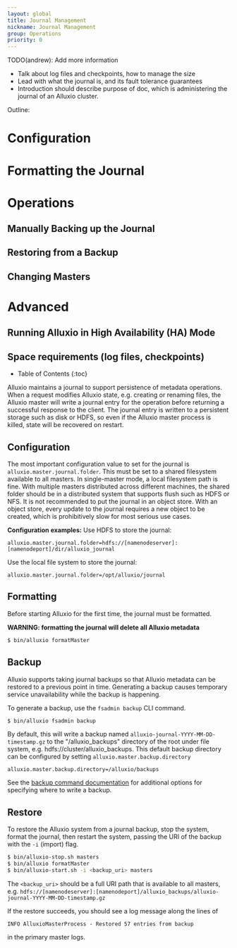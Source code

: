 ```yaml
---
layout: global
title: Journal Management
nickname: Journal Management
group: Operations
priority: 0
---
```


TODO(andrew): Add more information
- Talk about log files and checkpoints, how to manage the size
- Lead with what the journal is, and its fault tolerance guarantees
- Introduction should describe purpose of doc, which is administering the journal of an Alluxio cluster.

Outline:
# Configuration
# Formatting the Journal
# Operations
## Manually Backing up the Journal
## Restoring from a Backup
## Changing Masters
# Advanced
## Running Alluxio in High Availability (HA) Mode
## Space requirements (log files, checkpoints)

* Table of Contents
{:toc}

Alluxio maintains a journal to support persistence of metadata operations.
When a request modifies Alluxio state, e.g. creating or renaming files, the
Alluxio master will write a journal entry for the operation before returning
a successful response to the client. The journal entry is written to a
persistent storage such as disk or HDFS, so even if the Alluxio
master process is killed, state will be recovered on restart.

## Configuration

The most important configuration value to set for the journal is
`alluxio.master.journal.folder`. This must be set to a shared filesystem available
to all masters. In single-master mode, a local filesystem path is fine. With
multiple masters distributed across different machines, the shared folder should
be in a distributed system that supports flush such as HDFS or NFS. It is not
recommended to put the journal in an object store. With an object store, every
update to the journal requires a new object to be created, which is
prohibitively slow for most serious use cases.

**Configuration examples:**
Use HDFS to store the journal:
```
alluxio.master.journal.folder=hdfs://[namenodeserver]:[namenodeport]/dir/alluxio_journal
```

Use the local file system to store the journal: 
```
alluxio.master.journal.folder=/opt/alluxio/journal
```

## Formatting

Before starting Alluxio for the first time, the journal must be formatted.

**WARNING: formatting the journal will delete all Alluxio metadata**
```bash
$ bin/alluxio formatMaster
```

## Backup

Alluxio supports taking journal backups so that Alluxio metadata can be restored
to a previous point in time. Generating a backup causes temporary service
unavailability while the backup is happening.

To generate a backup, use the `fsadmin backup` CLI command.
```bash
$ bin/alluxio fsadmin backup
```

By default, this will write a backup named
`alluxio-journal-YYYY-MM-DD-timestamp.gz` to the "/alluxio_backups" directory of
the root under file system, e.g. hdfs://cluster/alluxio_backups. This default
backup directory can be configured by setting `alluxio.master.backup.directory`

```
alluxio.master.backup.directory=/alluxio/backups
```

See the [backup command documentation](Admin-CLI.html#backup) for additional options for specifying
where to write a backup.

## Restore

To restore the Alluxio system from a journal backup, stop the system, format the
journal, then restart the system, passing the URI of the backup with the `-i`
(import) flag.

```bash
$ bin/alluxio-stop.sh masters
$ bin/alluxio formatMaster
$ bin/alluxio-start.sh -i <backup_uri> masters
```

The `<backup_uri>` should be a full URI path that is available to all masters, e.g.
`hdfs://[namenodeserver]:[namenodeport]/alluxio_backups/alluxio-journal-YYYY-MM-DD-timestamp.gz`

If the restore succeeds, you should see a log message along the lines of
```
INFO AlluxioMasterProcess - Restored 57 entries from backup
```
in the primary master logs.
